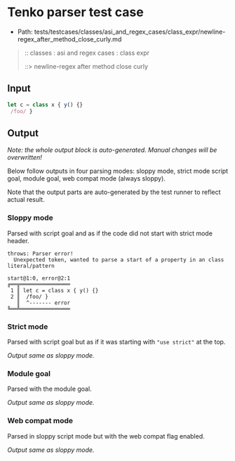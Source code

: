 # Tenko parser test case

- Path: tests/testcases/classes/asi_and_regex_cases/class_expr/newline-regex_after_method_close_curly.md

> :: classes : asi and regex cases : class expr
>
> ::> newline-regex after method close curly

## Input

`````js
let c = class x { y() {}
 /foo/ }
`````

## Output

_Note: the whole output block is auto-generated. Manual changes will be overwritten!_

Below follow outputs in four parsing modes: sloppy mode, strict mode script goal, module goal, web compat mode (always sloppy).

Note that the output parts are auto-generated by the test runner to reflect actual result.

### Sloppy mode

Parsed with script goal and as if the code did not start with strict mode header.

`````
throws: Parser error!
  Unexpected token, wanted to parse a start of a property in an class literal/pattern

start@1:0, error@2:1
╔══╦════════════════
 1 ║ let c = class x { y() {}
 2 ║  /foo/ }
   ║  ^------- error
╚══╩════════════════

`````

### Strict mode

Parsed with script goal but as if it was starting with `"use strict"` at the top.

_Output same as sloppy mode._

### Module goal

Parsed with the module goal.

_Output same as sloppy mode._

### Web compat mode

Parsed in sloppy script mode but with the web compat flag enabled.

_Output same as sloppy mode._
